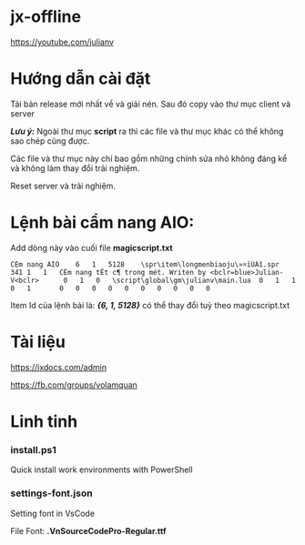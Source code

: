 # jx-offline

https://youtube.com/julianv

# Hướng dẫn cài đặt

Tải bản release mới nhất về và giải nén. Sau đó copy vào thư mục client và server

***Lưu ý:*** Ngoài thư mục **script** ra thì các file và thư mục khác có thể không sao chép cũng được.

Các file và thư mục này chỉ bao gồm những chỉnh sửa nhỏ không đáng kể và không làm thay đổi trải nghiệm.

Reset server và trải nghiệm.

# Lệnh bài cẩm nang AIO:

Add dòng này vào cuối file **magicscript.txt**

```
CÈm nang AIO	6	1	5128	\spr\item\longmenbiaoju\»¤ïÚÁî.spr	341	1	1	CÈm nang tÊt c¶ trong mét. Writen by <bclr=blue>Julian-V<bclr>		0	1	0	\script\global\gm\julianv\main.lua	0	1	1	0	1		0	0	0	0	0	0	0	0	0	0						
```

Item Id của lệnh bài là: ***{6,	1,	5128}*** có thể thay đổi tuỳ theo magicscript.txt

# Tài liệu

https://jxdocs.com/admin

https://fb.com/groups/volamquan

# Linh tinh

### install.ps1

Quick install work environments with PowerShell

### settings-font.json

Setting font in VsCode

File Font: **.VnSourceCodePro-Regular.ttf**

